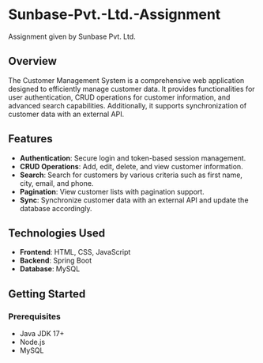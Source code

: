 # Sunbase-Pvt.-Ltd.-Assignment
Assignment given by Sunbase Pvt. Ltd.

## Overview

The Customer Management System is a comprehensive web application designed to efficiently manage customer data. It provides functionalities for user authentication, CRUD operations for customer information, and advanced search capabilities. Additionally, it supports synchronization of customer data with an external API.

## Features

- **Authentication**: Secure login and token-based session management.
- **CRUD Operations**: Add, edit, delete, and view customer information.
- **Search**: Search for customers by various criteria such as first name, city, email, and phone.
- **Pagination**: View customer lists with pagination support.
- **Sync**: Synchronize customer data with an external API and update the database accordingly.

## Technologies Used

- **Frontend**: HTML, CSS, JavaScript
- **Backend**: Spring Boot
- **Database**: MySQL

## Getting Started

### Prerequisites

- Java JDK 17+
- Node.js
- MySQL
